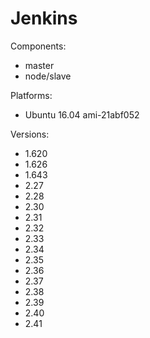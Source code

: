 # Jenkins

Components:

* master
* node/slave

Platforms:

* Ubuntu 16.04 ami-21abf052

Versions:
* 1.620
* 1.626
* 1.643
* 2.27
* 2.28
* 2.30
* 2.31
* 2.32
* 2.33
* 2.34
* 2.35
* 2.36
* 2.37
* 2.38
* 2.39
* 2.40
* 2.41
